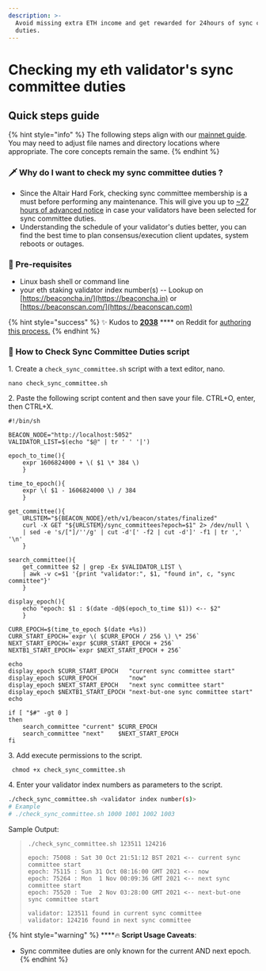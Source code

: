 ```yaml
---
description: >-
  Avoid missing extra ETH income and get rewarded for 24hours of sync committee
  duties.
---
```


# Checking my eth validator's sync committee duties

## Quick steps guide

{% hint style="info" %}
The following steps align with our [mainnet guide](./). You may need to adjust file names and directory locations where appropriate. The core concepts remain the same.
{% endhint %}

### :dagger: Why do I want to check my sync committee duties ?

* Since the Altair Hard Fork, checking sync committee membership is a must before performing any maintenance. This will give you up to [\~27 hours of advanced notice](https://github.com/ethereum/consensus-specs/pull/2453) in case your validators have been selected for sync committee duties.
* Understanding the schedule of your validator's duties better, you can find the best time to plan consensus/execution client updates, system reboots or outages.

### :robot: Pre-requisites

* Linux bash shell or command line
* your eth staking validator index number(s) -- Lookup on [https://beaconcha.in/](https://beaconcha.in) or [https://beaconscan.com/](https://beaconscan.com)

{% hint style="success" %}
:sparkles: Kudos to [**2038**](https://www.reddit.com/user/2038/) **** on Reddit for [authoring this process.](https://www.reddit.com/r/ethstaker/comments/qjlfsf/how\_to\_check\_upcoming\_sync\_committee\_membership/)
{% endhint %}

### :construction: How to Check Sync Committee Duties script

1\. Create a `check_sync_committee.sh` script with a text editor, nano.

```
nano check_sync_committee.sh
```

2\. Paste the following script content and then save your file. CTRL+O, enter, then CTRL+X.

```
#!/bin/sh

BEACON_NODE="http://localhost:5052"
VALIDATOR_LIST=$(echo "$@" | tr ' ' '|')

epoch_to_time(){
    expr 1606824000 + \( $1 \* 384 \)
    }

time_to_epoch(){
    expr \( $1 - 1606824000 \) / 384
    }

get_committee(){
    URLSTEM="${BEACON_NODE}/eth/v1/beacon/states/finalized"
    curl -X GET "${URLSTEM}/sync_committees?epoch=$1" 2> /dev/null \
    | sed -e 's/["]/''/g' | cut -d'[' -f2 | cut -d']' -f1 | tr ',' '\n'
    }

search_committee(){
    get_committee $2 | grep -Ex $VALIDATOR_LIST \
    | awk -v c=$1 '{print "validator:", $1, "found in", c, "sync committee"}'
    }

display_epoch(){
    echo "epoch: $1 : $(date -d@$(epoch_to_time $1)) <-- $2"
    }

CURR_EPOCH=$(time_to_epoch $(date +%s))
CURR_START_EPOCH=`expr \( $CURR_EPOCH / 256 \) \* 256`
NEXT_START_EPOCH=`expr $CURR_START_EPOCH + 256`
NEXTB1_START_EPOCH=`expr $NEXT_START_EPOCH + 256`

echo
display_epoch $CURR_START_EPOCH   "current sync committee start"
display_epoch $CURR_EPOCH         "now"
display_epoch $NEXT_START_EPOCH   "next sync committee start"
display_epoch $NEXTB1_START_EPOCH "next-but-one sync committee start"
echo

if [ "$#" -gt 0 ]
then
    search_committee "current" $CURR_EPOCH
    search_committee "next"    $NEXT_START_EPOCH
fi
```

3\. Add execute permissions to the script.

```
 chmod +x check_sync_committee.sh
```

4\. Enter your validator index numbers as parameters to the script.

```bash
./check_sync_committee.sh <validator index number(s)>
# Example
# ./check_sync_committee.sh 1000 1001 1002 1003
```

Sample Output:

> ```
> ./check_sync_committee.sh 123511 124216 
>
> epoch: 75008 : Sat 30 Oct 21:51:12 BST 2021 <-- current sync committee start
> epoch: 75115 : Sun 31 Oct 08:16:00 GMT 2021 <-- now
> epoch: 75264 : Mon  1 Nov 00:09:36 GMT 2021 <-- next sync committee start
> epoch: 75520 : Tue  2 Nov 03:28:00 GMT 2021 <-- next-but-one sync committee start
>
> validator: 123511 found in current sync committee
> validator: 124216 found in next sync committee
> ```

{% hint style="warning" %}
****:fire: **Script Usage Caveats**:&#x20;

* Sync commitee duties are only known for the current AND next epoch.
{% endhint %}
